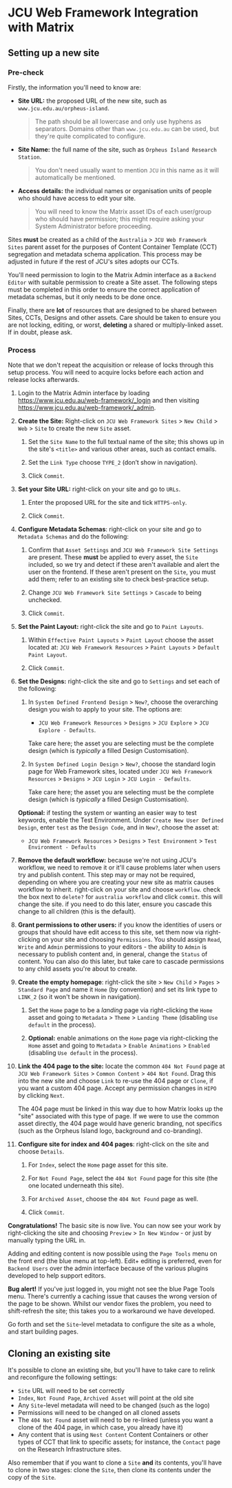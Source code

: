 
# JCU Web Framework Integration with Matrix

## Setting up a new site

### Pre-check

Firstly, the information you'll need to know are:

* **Site URL:** the proposed URL of the new site, such as
  `www.jcu.edu.au/orpheus-island`.

  > The path should be all lowercase and only use hyphens as separators.
  > Domains other than `www.jcu.edu.au` can be used, but they're quite
  > complicated to configure.

* **Site Name:** the full name of the site, such as `Orpheus Island Research
  Station`.

  > You don't need usually want to mention `JCU` in this name as it
  > will automatically be mentioned.

* **Access details:** the individual names or organisation units of people who
  should have access to edit your site.

  > You will need to know the Matrix asset IDs of each user/group who should
  > have permission; this might require asking your System Administrator
  > before proceeding.

Sites **must** be created as a child of the `Australia` > `JCU Web Framework
Sites` parent asset for the purposes of Content Container Template (CCT)
segregation and metadata schema application.  This process may be adjusted in
future if the rest of JCU's sites adopts our CCTs.

You'll need permission to login to the Matrix Admin interface as a `Backend
Editor` with suitable permission to create a Site asset.  The following steps
must be completed in this order to ensure the correct application of metadata
schemas, but it only needs to be done once.

Finally, there are **lot** of resources that are designed to be shared between
Sites, CCTs, Designs and other assets.  Care should be taken to ensure you are
not locking, editing, or worst, **deleting** a shared or multiply-linked
asset.  If in doubt, please ask.

### Process

<div class="alert alert-warning">Note that we don't repeat the acquisition or
release of locks through this setup process. You will need to acquire locks
before each action and release locks afterwards.</div>

1. Login to the Matrix Admin interface by loading
   <https://www.jcu.edu.au/web-framework/_login> and then visiting
   <https://www.jcu.edu.au/web-framework/_admin>.

1. **Create the Site:** Right-click on `JCU Web Framework Sites` > `New
   Child` > `Web` > `Site` to create the new `Site` asset.

    1. Set the `Site Name` to the full textual name of the site; this shows up in
       the site's `<title>` and various other areas, such as contact emails.

    1. Set the  `Link Type` choose `TYPE_2` (don’t show in navigation).

    1. Click `Commit`.

1. **Set your Site URL:** right-click on your site and go to `URLs`.

   1. Enter the proposed URL for the site and tick `HTTPS-only`.

   1. Click `Commit`.

1. **Configure Metadata Schemas**: right-click on your site and go to
   `Metadata Schemas` and do the following:

   1. Confirm that `Asset Settings` and `JCU Web Framework Site Settings` are
      present. These **must** be applied to every asset, the `Site` included,
      so we try and detect if these aren't available and alert the user on the
      frontend.  If these aren't present on the `Site`, you must add them;
      refer to an existing site to check best-practice setup.

   1. Change `JCU Web Framework Site Settings` > `Cascade` to being unchecked.

   1. Click `Commit`.

1. **Set the Paint Layout:** right-click the site and go to `Paint Layouts`.

   1. Within `Effective Paint Layouts` > `Paint Layout` choose the asset located
      at: `JCU Web Framework Resources` > `Paint Layouts` > `Default Paint Layout`.

   1. Click `Commit`.

1. **Set the Designs:** right-click the site and go to `Settings` and set
   each of the following:

   1. In `System Defined Frontend Design` > `New?`, choose the overarching design
      you wish to apply to your site.  The options are:

      * `JCU Web Framework Resources` > `Designs` > `JCU Explore` > `JCU
        Explore - Defaults`.

      Take care here; the asset you are selecting must be the complete design
      (which is *typically* a filled Design Customisation).

   1. In `System Defined Login Design` > `New?`, choose the standard login
      page for Web Framework sites, located under `JCU Web Framework
      Resources` > `Designs` > `JCU Login` > `JCU Login - Defaults`.

      Take care here; the asset you are selecting must be the complete design
      (which is *typically* a filled Design Customisation).

   **Optional:** if testing the system or wanting an easier way to test
   keywords, enable the Test Environment.  Under `Create New User Defined
   Design`, enter `test` as the `Design Code`, and in `New?`, choose the asset
   at:

   * `JCU Web Framework Resources` > `Designs` > `Test
     Environment` > `Test Environment - Defaults`

1. **Remove the default workflow:** because we're not using JCU's workflow, we
   need to remove it or it'll cause problems later when users try and publish
   content.  This step may or may not be required, depending on where you are
   creating your new site as matrix causes workflow to inherit.  right-click
   on your site and choose `workflow`. check the box next to `delete?` for
   `australia workflow` and click `commit`.  this will change the site.  if
   you need to do this later, ensure you cascade this change to all children
   (this is the default).

1. **Grant permissions to other users:** if you know the identities of users
   or groups that should have edit access to this site, set them now via
   right-clicking on your site and choosing `Permissions`.  You
   should assign `Read`, `Write` and `Admin` permissions to your editors - the
   ability to `Admin` is necessary to publish content and, in general, change
   the `Status` of content.  You can also do this later, but take care to
   cascade permissions to any child assets you're about to create.

1. **Create the empty homepage**: right-click the site > `New Child` > `Pages` >
   `Standard Page` and name it `Home` (by convention) and set its link type to
   `LINK_2` (so it won't be shown in navigation).

    1. Set the `Home` page to be a *landing* page via right-clicking the `Home`
       asset and going to `Metadata` > `Theme` > `Landing Theme` (disabling
       `Use default` in the process).

    1. **Optional:** enable animations on the `Home` page via right-clicking
       the `Home` asset and going to `Metadata` > `Enable Animations` >
       `Enabled` (disabling `Use default` in the process).

1. **Link the 404 page to the site:** locate the common `404 Not Found` page
   at `JCU Web Framework Sites` > `Common Content` > `404 Not Found`.
   Drag this into the new site and choose `Link` to re-use the 404 page or
   `Clone`, if you want a custom 404 page.  Accept any permission changes in
   `HIPO` by clicking `Next`.

   The 404 page must be linked in this way due to how Matrix looks up the
   "site" associated with this type of page.  If we were to use the common
   asset directly, the 404 page would have generic branding, not specifics
   (such as the Orpheus Island logo, background and co-branding).

1. **Configure site for index and 404 pages**: right-click on the site and
   choose `Details`.

   1. For `Index`, select the `Home` page asset for this site.

   1. For `Not Found Page`, select the `404 Not Found` page for this site (the
      one located underneath this site).

   1. For `Archived Asset`, choose the `404 Not Found` page as well.

   1. Click `Commit`.

<div class="alert alert-success">
<strong>Congratulations!</strong> The basic site is now live. You can now see
your work by right-clicking the site and choosing <code>Preview</code> >
<code>In New Window</code> - or just by manually typing the URL in.
</div>

Adding and editing content is now possible using the `Page Tools` menu on
the front end (the blue menu at top-left).  Edit+ editing is preferred, even
for `Backend Users` over the admin interface because of the various plugins
developed to help support editors.

<div class="alert alert-warning">
<strong>Bug alert!</strong> If you've just logged in, you might not see the
blue Page Tools menu.  There's currently a caching issue that causes the wrong
version of the page to be shown.  Whilst our vendor fixes the problem, you
need to shift-refresh the site; this takes you to a workaround we have
developed.
</div>

Go forth and set the `Site`-level metadata to configure the site as a whole,
and start building pages.

## Cloning an existing site

It's possible to clone an existing site, but you'll have to take care to
relink and reconfigure the following settings:

* `Site` URL will need to be set correctly
* `Index`, `Not Found Page`, `Archived Asset` will point at the old site
* Any `Site`-level metadata will need to be changed (such as the logo)
* Permissions will need to be changed on all cloned assets
* The `404 Not Found` asset will need to be re-linked (unless you want a clone
  of the 404 page, in which case, you already have it)
* Any content that is using `Nest Content` Content Containers or other types
  of CCT that link to specific assets; for instance, the `Contact` page on the
  Research Infrastructure sites.

Also remember that if you want to clone a `Site` **and** its contents, you'll
have to clone in two stages: clone the `Site`, then clone its contents under
the copy of the `Site`.
